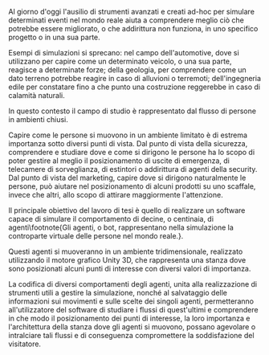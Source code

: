 Al giorno d'oggi l'ausilio di strumenti avanzati e creati ad-hoc per simulare determinati eventi nel mondo reale aiuta a comprendere meglio ciò che potrebbe essere migliorato, o che addirittura non funziona, in uno specifico progetto o in una sua parte.

Esempi di simulazioni si sprecano: nel campo dell'automotive, dove si utilizzano per capire come un determinato veicolo, o una sua parte, reagisce a determinate forze; della geologia, per comprendere come un dato terreno potrebbe reagire in caso di alluvioni o terremoti; dell'ingegneria edile per constatare fino a che punto una costruzione reggerebbe in caso di calamità naturali. 

In questo contesto il campo di studio è rappresentato dal flusso di persone in ambienti chiusi.

Capire come le persone si muovono in un ambiente limitato è di estrema importanza sotto diversi punti di vista. Dal punto di vista della sicurezza, comprendere e studiare dove e come si dirigono le persone ha lo scopo di poter gestire al meglio il posizionamento di uscite di emergenza, di telecamere di sorveglianza, di estintori o addirittura di agenti della security. Dal punto di vista del marketing, capire dove si dirigono naturalmente le persone, può aiutare nel posizionamento di alcuni prodotti su uno scaffale, invece che altri, allo scopo di attirare maggiormente l'attenzione.

Il principale obiettivo del lavoro di tesi è quello di realizzare un software capace di simulare il comportamento di decine, o centinaia, di agenti\footnote{Gli agenti, o bot, rappresentano nella simulazione la controparte virtuale delle persone nel mondo reale.}.

Questi agenti si muoveranno in un ambiente tridimensionale, realizzato utilizzando il motore grafico Unity 3D, che rappresenta una stanza dove sono posizionati alcuni punti di interesse con diversi valori di importanza.

La codifica di diversi comportamenti degli agenti, unita alla realizzazione di strumenti utili a gestire la simulazione, nonché al salvataggio delle informazioni sui movimenti e sulle scelte dei singoli agenti, permetteranno all'utilizzatore del software di studiare i flussi di quest'ultimi e comprendere in che modo il posizionamento dei punti di interesse, la loro importanza e l'architettura della stanza dove gli agenti si muovono, possano agevolare o intralciare tali flussi e di conseguenza compromettere la soddisfazione del visitatore.
